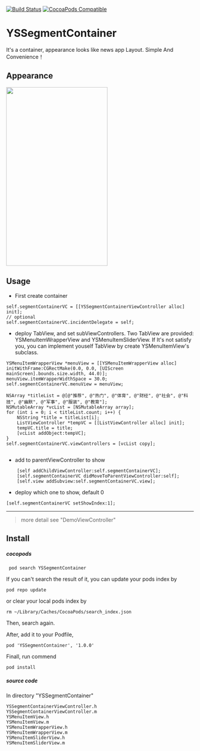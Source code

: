 
[![Build Status](https://travis-ci.org/yixianxueqi/YSSegmentContainer.svg?branch=master)](https://travis-ci.org/yixianxueqi/YSSegmentContainer) [![CocoaPods Compatible](https://img.shields.io/cocoapods/v/YSSegmentContainer.svg)](https://img.shields.io/cocoapods/v/YSSegmentContainer.svg)

# YSSegmentContainer
It's a container, appearance looks like news app Layout. Simple And Convenience！

## Appearance

<img src="./resource/gif/record_opt.gif" width="272" height="480" style="display: inline-block;float: center;"> 


## Usage

* First create container

```
self.segmentContainerVC = [[YSSegmentContainerViewController alloc] init];
// optional
self.segmentContainerVC.incidentDelegate = self;
```

* deploy TabView, and set subViewControllers. 
Two TabView are provided: YSMenuItemWrapperView and YSMenuItemSliderView. If It's not satisfy you, you can implement youself TabView by create YSMenuItemView's subclass.

```
YSMenuItemWrapperView *menuView = [[YSMenuItemWrapperView alloc] initWithFrame:CGRectMake(0.0, 0.0, [UIScreen mainScreen].bounds.size.width, 44.0)];
menuView.itemWrapperWidthSpace = 30.0;
self.segmentContainerVC.menuView = menuView;

NSArray *titleList = @[@"推荐", @"热门", @"体育", @"财经", @"社会", @"科技", @"幽默", @"军事", @"服装", @"教育"];
NSMutableArray *vcList = [NSMutableArray array];
for (int i = 0; i < titleList.count; i++) {
    NSString *title = titleList[i];
    ListViewController *tempVC = [[ListViewController alloc] init];
    tempVC.title = title;
    [vcList addObject:tempVC];
}
self.segmentContainerVC.viewControllers = [vcList copy];
    
```

* add to parentViewController to show

```
    [self addChildViewController:self.segmentContainerVC];
    [self.segmentContainerVC didMoveToParentViewController:self];
    [self.view addSubview:self.segmentContainerVC.view];
```

* deploy which one to show, default 0

```
[self.segmentContainerVC setShowIndex:1];
```

-----
> more detail see "DemoViewController"

## Install

##### cocopods

```
 pod search YSSegmentContainer
```

If you can't search the result of it, you can update your pods index by
```
pod repo update
```
or clear your local pods index by
```
rm ~/Library/Caches/CocoaPods/search_index.json
```
Then, search again.


After, add it to your Podfile, 
```
pod 'YSSegmentContainer', '1.0.0'
```

Finall, run commend

```
pod install
```

##### source code

In directory "YSSegmentContainer"

```
YSSegmentContainerViewController.h
YSSegmentContainerViewController.m
YSMenuItemView.h
YSMenuItemView.m
YSMenuItemWrapperView.h
YSMenuItemWrapperView.m
YSMenuItemSliderView.h
YSMenuItemSliderView.m
```


